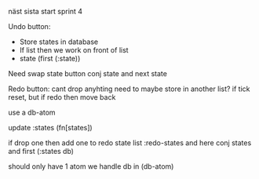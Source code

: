näst sista
start sprint 4

Undo button:
- Store states in database
- If list then we work on front of list
- state (first (:state))

Need swap state button
conj state and next state


Redo button:
cant drop anyhting
need to maybe store in another list?
if tick reset, but if redo then move back

use a db-atom

update :states (fn[states])

if drop one then add one to redo state list :redo-states and here conj states and first (:states db)

should only have 1 atom we handle db in (db-atom)